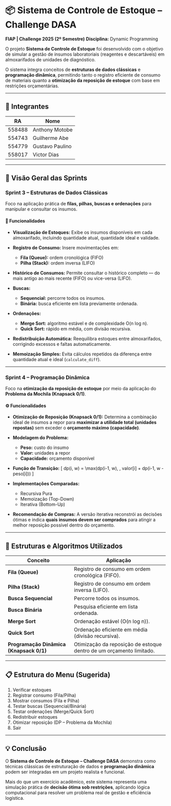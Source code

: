 # 📦 Sistema de Controle de Estoque – Challenge DASA

**FIAP | Challenge 2025 (2º Semestre)**
**Disciplina:** Dynamic Programming

O projeto **Sistema de Controle de Estoque** foi desenvolvido com o objetivo de simular a gestão de insumos laboratoriais (reagentes e descartáveis) em almoxarifados de unidades de diagnóstico.

O sistema integra conceitos de **estruturas de dados clássicas** e **programação dinâmica**, permitindo tanto o registro eficiente de consumo de materiais quanto a **otimização da reposição de estoque** com base em restrições orçamentárias.

---

## 👥 Integrantes

| RA     | Nome            |
| ------ | --------------- |
| 558488 | Anthony Motobe  |
| 554743 | Guilherme Abe   |
| 554779 | Gustavo Paulino |
| 558017 | Victor Dias     |

---

## 🚀 Visão Geral das Sprints

### **Sprint 3 – Estruturas de Dados Clássicas**

Foco na aplicação prática de **filas, pilhas, buscas e ordenações** para manipular e consultar os insumos.

#### 🔧 Funcionalidades

* **Visualização de Estoques:**
  Exibe os insumos disponíveis em cada almoxarifado, incluindo quantidade atual, quantidade ideal e validade.

* **Registro de Consumo:**
  Insere movimentações em:

  * **Fila (Queue):** ordem cronológica (FIFO)
  * **Pilha (Stack):** ordem inversa (LIFO)

* **Histórico de Consumos:**
  Permite consultar o histórico completo — do mais antigo ao mais recente (FIFO) ou vice-versa (LIFO).

* **Buscas:**

  * **Sequencial:** percorre todos os insumos.
  * **Binária:** busca eficiente em lista previamente ordenada.

* **Ordenações:**

  * **Merge Sort:** algoritmo estável e de complexidade O(n log n).
  * **Quick Sort:** rápido em média, com divisão recursiva.

* **Redistribuição Automática:**
  Reequilibra estoques entre almoxarifados, corrigindo excessos e faltas automaticamente.

* **Memoização Simples:**
  Evita cálculos repetidos da diferença entre quantidade atual e ideal (`calculate_diff`).

---

### **Sprint 4 – Programação Dinâmica**

Foco na **otimização da reposição de estoque** por meio da aplicação do **Problema da Mochila (Knapsack 0/1)**.

#### ⚙️ Funcionalidades

* **Otimização de Reposição (Knapsack 0/1):**
  Determina a combinação ideal de insumos a repor para **maximizar a utilidade total (unidades repostas)** sem exceder o **orçamento máximo (capacidade)**.

* **Modelagem do Problema:**

  * **Peso:** custo do insumo
  * **Valor:** unidades a repor
  * **Capacidade:** orçamento disponível

* **Função de Transição:**
  [
  dp(i, w) = \max(dp(i-1, w), , valor[i] + dp(i-1, w - peso[i]))
  ]

* **Implementações Comparadas:**

  * Recursiva Pura
  * Memoização (Top-Down)
  * Iterativa (Bottom-Up)

* **Recomendação de Compras:**
  A versão iterativa reconstrói as decisões ótimas e indica **quais insumos devem ser comprados** para atingir a melhor reposição possível dentro do orçamento.

---

## 🧠 Estruturas e Algoritmos Utilizados

| Conceito                                | Aplicação                                                           |
| --------------------------------------- | ------------------------------------------------------------------- |
| **Fila (Queue)**                        | Registro de consumo em ordem cronológica (FIFO).                    |
| **Pilha (Stack)**                       | Registro de consumo em ordem inversa (LIFO).                        |
| **Busca Sequencial**                    | Percorre todos os insumos.                                          |
| **Busca Binária**                       | Pesquisa eficiente em lista ordenada.                               |
| **Merge Sort**                          | Ordenação estável (O(n log n)).                                     |
| **Quick Sort**                          | Ordenação eficiente em média (divisão recursiva).                   |
| **Programação Dinâmica (Knapsack 0/1)** | Otimização da reposição de estoque dentro de um orçamento limitado. |

---

## 📋 Estrutura do Menu (Sugerida)

1. Verificar estoques
2. Registrar consumo (Fila/Pilha)
3. Mostrar consumos (Fila e Pilha)
4. Testar buscas (Sequencial/Binária)
5. Testar ordenações (Merge/Quick Sort)
6. Redistribuir estoques
7. Otimizar reposição (DP – Problema da Mochila)
8. Sair

---

## 💡 Conclusão

O **Sistema de Controle de Estoque – Challenge DASA** demonstra como técnicas clássicas de estruturação de dados e **programação dinâmica** podem ser integradas em um projeto realista e funcional.

Mais do que um exercício acadêmico, este sistema representa uma simulação prática de **decisão ótima sob restrições**, aplicando lógica computacional para resolver um problema real de gestão e eficiência logística.  